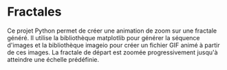 # Fractales
Ce projet Python permet de créer une animation de zoom sur une fractale généré. Il utilise la bibliothèque matplotlib pour générer la séquence d'images et la bibliothèque imageio pour créer un fichier GIF animé à partir de ces images. La fractale de départ est zoomée progressivement jusqu'à atteindre une échelle prédéfinie.
